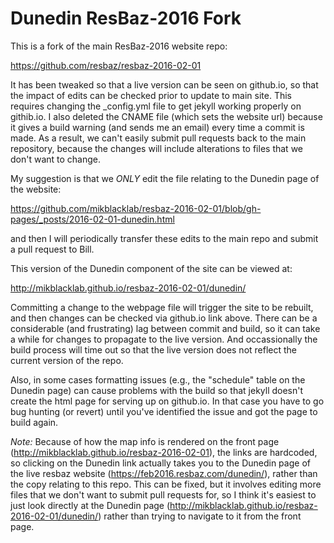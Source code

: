 # Dunedin ResBaz-2016 Fork

This is a fork of the main ResBaz-2016 website repo:

https://github.com/resbaz/resbaz-2016-02-01

It has been tweaked so that a live version can be seen on github.io, so that the impact of edits can be checked prior to update to main site.  This requires changing the _config.yml file to get jekyll working properly on githib.io. I also deleted the CNAME file (which sets the website url) because it gives a build warning (and sends me an email) every time a commit is made. As a result, we can't easily submit pull requests back to the main repository, because the changes will include alterations to files that we don't want to change. 

My suggestion is that we _ONLY_ edit the file relating to the Dunedin page of the website:

https://github.com/mikblacklab/resbaz-2016-02-01/blob/gh-pages/_posts/2016-02-01-dunedin.html

and then I will periodically transfer these edits to the main repo and submit a pull request to Bill.

This version of the Dunedin component of the site can be viewed at:

http://mikblacklab.github.io/resbaz-2016-02-01/dunedin/

Committing a change to the webpage file will trigger the site to be rebuilt, and then changes can be checked via github.io link above.  There can be a considerable (and frustrating) lag between commit and build, so it can take a while for changes to propagate to the live version.  And occassionally the build process will time out so that the live version does not reflect the current version of the repo.  

Also, in some cases formatting issues (e.g., the "schedule" table on the Dunedin page) can cause problems with the build so that jekyll doesn't create the html page for serving up on github.io.  In that case you have to go bug hunting (or revert) until you've identified the issue and got the page to build again.

_Note:_ Because of how the map info is rendered on the front page (http://mikblacklab.github.io/resbaz-2016-02-01), the links are hardcoded, so clicking on the Dunedin link actually takes you to the Dunedin page of the live resbaz website (https://feb2016.resbaz.com/dunedin/), rather than the copy relating to this repo.  This can be fixed, but it involves editing more files that we don't want to submit pull requests for, so I think it's easiest to just look directly at the Dunedin page (http://mikblacklab.github.io/resbaz-2016-02-01/dunedin/) rather than trying to navigate to it from the front page. 
